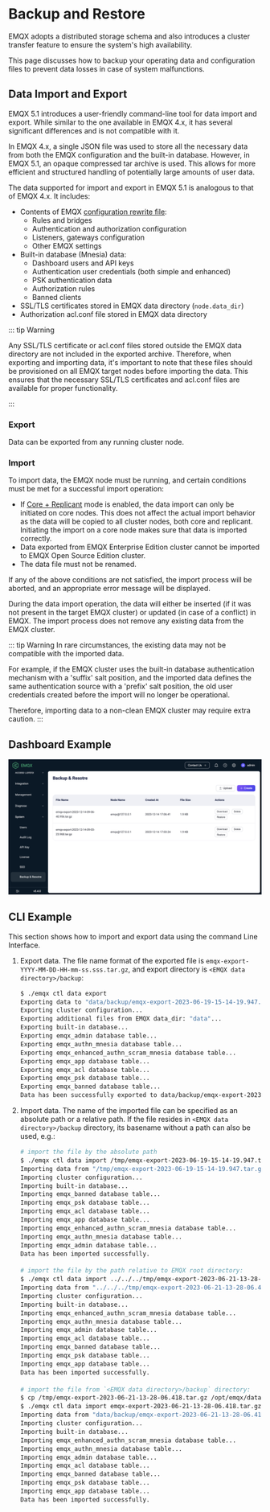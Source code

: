 # Backup and Restore

EMQX adopts a distributed storage schema and also introduces a cluster transfer feature to ensure the system's high availability.

This page discusses how to backup your operating data and configuration files to prevent data losses in case of system malfunctions.

## Data Import and Export

EMQX 5.1 introduces a user-friendly command-line tool for data import and export. While similar to the one available in EMQX 4.x, it has several significant differences and is not compatible with it.

In EMQX 4.x, a single JSON file was used to store all the necessary data from both the EMQX configuration and the built-in database. However, in EMQX 5.1, an opaque compressed tar archive is used. This allows for more efficient and structured handling of potentially large amounts of user data.

The data supported for import and export in EMQX 5.1 is analogous to that of EMQX 4.x. It includes:

* Contents of EMQX [configuration rewrite file](../configuration/configuration.md#configuration-rewrite-file):
    * Rules and bridges
    * Authentication and authorization configuration
    * Listeners, gateways configuration
    * Other EMQX settings
* Built-in database (Mnesia) data:
    * Dashboard users and API keys
    * Authentication user credentials (both simple and enhanced)
    * PSK authentication data
    * Authorization rules
    * Banned clients
* SSL/TLS certificates stored in EMQX data directory (`node.data_dir`)
* Authorization acl.conf file stored in EMQX data directory

::: tip Warning

Any SSL/TLS certificate or acl.conf files stored outside the EMQX data directory are not included in the exported archive. Therefore, when exporting and importing data, it's important to note that these files should be provisioned on all EMQX target nodes before importing the data. This ensures that the necessary SSL/TLS certificates and acl.conf files are available for proper functionality.

:::

### Export

Data can be exported from any running cluster node.

### Import

To import data, the EMQX node must be running, and certain conditions must be met for a successful import operation:

* If [Core + Replicant](../deploy/cluster/mria-introduction.md#enable-core-replicant-mode) mode is enabled, the data import can only be initiated on core nodes. This does not affect the actual import behavior as the data will be copied to all cluster nodes, both core and replicant. Initiating the import on a core node makes sure that data is imported correctly.
* Data exported from EMQX Enterprise Edition cluster cannot be imported to EMQX Open Source Edition cluster.
* The data file must not be renamed.

If any of the above conditions are not satisfied, the import process will be aborted, and an appropriate error message will be displayed.

During the data import operation, the data will either be inserted (if it was not present in the target EMQX cluster) or updated (in case of a conflict) in EMQX. The import process does not remove any existing data from the EMQX cluster.

::: tip Warning
In rare circumstances, the existing data may not be compatible with the imported data.

For example, if the EMQX cluster uses the built-in database authentication mechanism with a 'suffix' salt position, and the imported data defines the same authentication source with a 'prefix' salt position, the old user credentials created before the import will no longer be operational.

Therefore, importing data to a non-clean EMQX cluster may require extra caution.
:::

## Dashboard Example

![EMQX backup & restore](./assets/backup-restore.png)

## CLI Example

This section shows how to import and export data using the command Line Interface.

1. Export data. The file name format of the exported file is `emqx-export-YYYY-MM-DD-HH-mm-ss.sss.tar.gz`, and export directory is `<EMQX data directory>/backup`:

    ```bash
    $ ./emqx ctl data export
    Exporting data to "data/backup/emqx-export-2023-06-19-15-14-19.947.tar.gz"...
    Exporting cluster configuration...
    Exporting additional files from EMQX data_dir: "data"...
    Exporting built-in database...
    Exporting emqx_admin database table...
    Exporting emqx_authn_mnesia database table...
    Exporting emqx_enhanced_authn_scram_mnesia database table...
    Exporting emqx_app database table...
    Exporting emqx_acl database table...
    Exporting emqx_psk database table...
    Exporting emqx_banned database table...
    Data has been successfully exported to data/backup/emqx-export-2023-06-19-15-14-19.947.tar.gz.
    ```
2. Import data. The name of the imported file can be specified as an absolute path or a relative path.
   If the file resides in `<EMQX data directory>/backup` directory, its basename without a path can also be used, e.g.:

    ```bash
    # import the file by the absolute path
    $ ./emqx ctl data import /tmp/emqx-export-2023-06-19-15-14-19.947.tar.gz
    Importing data from "/tmp/emqx-export-2023-06-19-15-14-19.947.tar.gz"...
    Importing cluster configuration...
    Importing built-in database...
    Importing emqx_banned database table...
    Importing emqx_psk database table...
    Importing emqx_acl database table...
    Importing emqx_app database table...
    Importing emqx_enhanced_authn_scram_mnesia database table...
    Importing emqx_authn_mnesia database table...
    Importing emqx_admin database table...
    Data has been imported successfully.
   
    # import the file by the path relative to EMQX root directory:
    $ ./emqx ctl data import ../../../tmp/emqx-export-2023-06-21-13-28-06.418.tar.gz
    Importing data from "../../../tmp/emqx-export-2023-06-21-13-28-06.418.tar.gz"...
    Importing cluster configuration...
    Importing built-in database...
    Importing emqx_enhanced_authn_scram_mnesia database table...
    Importing emqx_authn_mnesia database table...
    Importing emqx_admin database table...
    Importing emqx_acl database table...
    Importing emqx_banned database table...
    Importing emqx_psk database table...
    Importing emqx_app database table...
    Data has been imported successfully.
   
    # import the file from `<EMQX data directory>/backup` directory:
    $ cp /tmp/emqx-export-2023-06-21-13-28-06.418.tar.gz /opt/emqx/data/backup/
    $ ./emqx ctl data import emqx-export-2023-06-21-13-28-06.418.tar.gz
    Importing data from "data/backup/emqx-export-2023-06-21-13-28-06.418.tar.gz"...
    Importing cluster configuration...
    Importing built-in database...
    Importing emqx_enhanced_authn_scram_mnesia database table...
    Importing emqx_authn_mnesia database table...
    Importing emqx_admin database table...
    Importing emqx_acl database table...
    Importing emqx_banned database table...
    Importing emqx_psk database table...
    Importing emqx_app database table...
    Data has been imported successfully.
    ```
